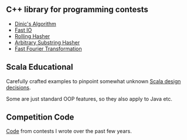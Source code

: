 ## C++ library for programming contests

- [Dinic's Algorithm](code_library/dinic.cpp)
- [Fast IO](code_library/parser.cpp)
- [Rolling Hasher](code_library/rolling_hasher.cpp)
- [Arbitrary Substring Hasher](code_library/hasher.cpp)
- [Fast Fourier Transformation](code_library/fft.cpp)

## Scala Educational

Carefully crafted examples to pinpoint somewhat unknown [Scala design decisions](scala/binding_examples).

Some are just standard OOP features, so they also apply to Java etc.

## Competition Code

[Code](problems) from contests I wrote over the past few years.
